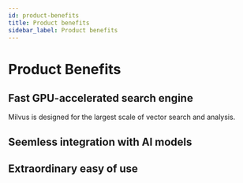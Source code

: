 ```yaml
---
id: product-benefits
title: Product benefits
sidebar_label: Product benefits
---
```


# Product Benefits

## Fast GPU-accelerated search engine

Milvus is designed for the largest scale of vector search and analysis. 

## Seemless integration with AI models


## Extraordinary easy of use
